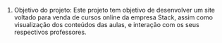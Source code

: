 1. Objetivo do projeto: Este projeto tem objetivo de desenvolver um site voltado para venda de cursos online da empresa Stack, assim como visualização dos conteúdos das aulas, e interação com os seus respectivos professores.
